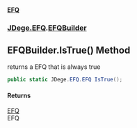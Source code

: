 #### [EFQ](index.md 'index')
### [JDege.EFQ](JDege_EFQ.md 'JDege.EFQ').[EFQBuilder](EFQBuilder.md 'JDege.EFQ.EFQBuilder')
## EFQBuilder.IsTrue() Method
returns a EFQ that is always true  
```csharp
public static JDege.EFQ.EFQ IsTrue();
```
#### Returns
[EFQ](EFQ.md 'JDege.EFQ.EFQ')  
EFQ
